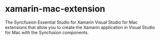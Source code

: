 # xamarin-mac-extension
The Syncfusion Essential Studio for Xamarin Visual Studio for Mac extensions that allow you to create the Xamarin application in Visual Studio for Mac with the Syncfusion components.
